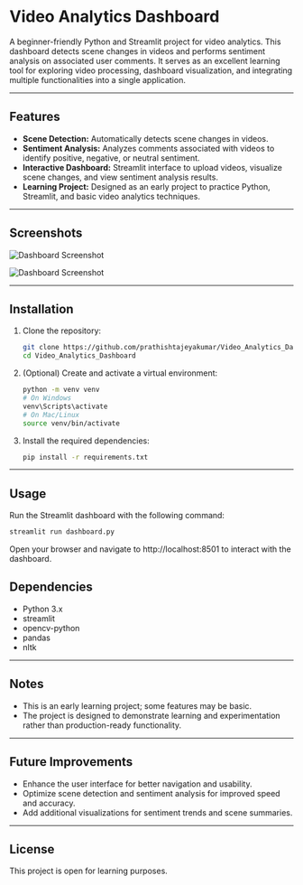 # Video Analytics Dashboard

A beginner-friendly Python and Streamlit project for video analytics. This dashboard detects scene changes in videos and performs sentiment analysis on associated user comments. It serves as an excellent learning tool for exploring video processing, dashboard visualization, and integrating multiple functionalities into a single application.

---

## Features

- **Scene Detection:** Automatically detects scene changes in videos.
- **Sentiment Analysis:** Analyzes comments associated with videos to identify positive, negative, or neutral sentiment.
- **Interactive Dashboard:** Streamlit interface to upload videos, visualize scene changes, and view sentiment analysis results.
- **Learning Project:** Designed as an early project to practice Python, Streamlit, and basic video analytics techniques.

---

## Screenshots

![Dashboard Screenshot](https://github.com/user-attachments/assets/37b8a97e-f9be-4423-b372-1d0b53d4c4b7)

![Dashboard Screenshot](https://github.com/user-attachments/assets/139684ea-ef99-4fd3-8dd3-83550dabc4d2)


---

## Installation

1. Clone the repository:
    ```bash
    git clone https://github.com/prathishtajeyakumar/Video_Analytics_Dashboard.git
    cd Video_Analytics_Dashboard
    ```

2. (Optional) Create and activate a virtual environment:
    ```bash
    python -m venv venv
    # On Windows
    venv\Scripts\activate
    # On Mac/Linux
    source venv/bin/activate
    ```

3. Install the required dependencies:
    ```bash
    pip install -r requirements.txt
    ```

---

## Usage

Run the Streamlit dashboard with the following command:
```bash
streamlit run dashboard.py
```

Open your browser and navigate to http://localhost:8501 to interact with the dashboard.

## Dependencies

- Python 3.x
- streamlit
- opencv-python
- pandas
- nltk

---

## Notes

- This is an early learning project; some features may be basic.
- The project is designed to demonstrate learning and experimentation rather than production-ready functionality.

---

## Future Improvements

- Enhance the user interface for better navigation and usability.
- Optimize scene detection and sentiment analysis for improved speed and accuracy.
- Add additional visualizations for sentiment trends and scene summaries.

---

## License

This project is open for learning purposes.

